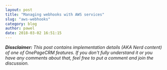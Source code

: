 ```yaml
---
layout: post
title: "Managing webhooks with AWS services"
slug: "aws-webhooks"
category: blog
author: pawel
date: 2018-03-02 16:51:15
---
```


_**Dissclaimer:** This post contains implementation details (AKA Nerd content) of one of OnePageCRM features. If
you don't fully understand it or you have any comments about that, feel free to put a comment and join the
discussion._

